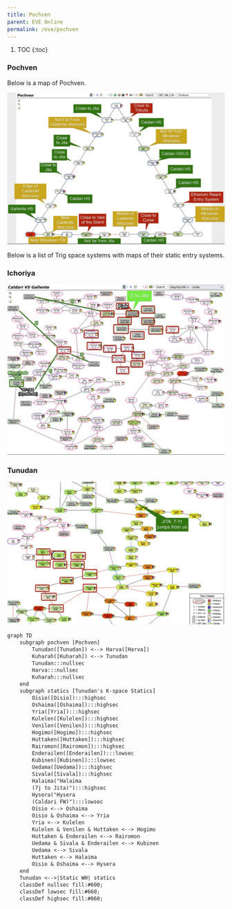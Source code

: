 ```yaml
---
title: Pochven
parent: EVE Online
permalink: /eve/pochven
---
```

1. TOC
{:toc}
### Pochven
Below is a map of Pochven.

![Pochven](/images/eve/pochven.jpg)

Below is a list of Trig space systems with maps of their static entry systems.
 
### Ichoriya
![Ichoriya](/images/eve/ichoriya-statics.jpg)

### Tunudan
![Tunudan](/images/eve/tunudan-statics.jpg)

```mermaid
graph TD
    subgraph pochven [Pochven]
        Tunudan([Tunudan]) <--> Harva([Harva])
        Kuharah([Kuharah]) <--> Tunudan
        Tunudan:::nullsec
        Harva:::nullsec
        Kuharah:::nullsec
    end
    subgraph statics [Tunudan's K-space Statics]
        Oisio([Oisio]):::highsec
        Oshaima([Oshaima]):::highsec
        Yria([Yria]):::highsec
        Kulelen([Kulelen]):::highsec
        Venilen([Venilen]):::highsec
        Hogimo([Hogimo]):::highsec
        Huttaken([Huttaken]):::highsec
        Rairomon([Rairomon]):::highsec
        Enderailen([Enderailen]):::lowsec
        Kubinen([Kubinen]):::lowsec
        Uedama([Uedama]):::highsec
        Sivala([Sivala]):::highsec
        Halaima("Halaima
        (7j to Jita)"):::highsec
        Hysera("Hysera
        (Caldari FW)"):::lowsec
        Oisio <--> Oshaima
        Oisio & Oshaima <--> Yria
        Yria <--> Kulelen
        Kulelen & Venilen & Huttaken <--> Hogimo
        Huttaken & Enderailen <--> Rairomon
        Uedama & Sivala & Enderailen <--> Kubinen
        Uedama <--> Sivala
        Huttaken <--> Halaima
        Oisio & Oshaima <--> Hysera
    end
    Tunudan <-->|Static WH| statics
    classDef nullsec fill:#600;
    classDef lowsec fill:#660;
    classDef highsec fill:#060;
```
